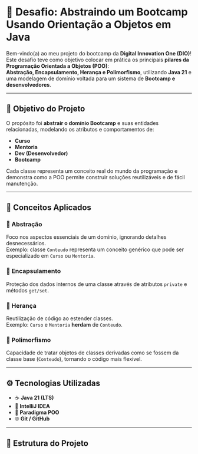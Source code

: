 # 🧠 Desafio: Abstraindo um Bootcamp Usando Orientação a Objetos em Java

Bem-vindo(a) ao meu projeto do bootcamp da **Digital Innovation One (DIO)**!  
Este desafio teve como objetivo colocar em prática os principais **pilares da Programação Orientada a Objetos (POO)**:  
**Abstração, Encapsulamento, Herança e Polimorfismo**, utilizando **Java 21** e uma modelagem de domínio voltada para um sistema de **Bootcamp e desenvolvedores**.

---

## 🚀 Objetivo do Projeto
O propósito foi **abstrair o domínio Bootcamp** e suas entidades relacionadas, modelando os atributos e comportamentos de:
- **Curso**
- **Mentoria**
- **Dev (Desenvolvedor)**
- **Bootcamp**

Cada classe representa um conceito real do mundo da programação e demonstra como a POO permite construir soluções reutilizáveis e de fácil manutenção.

---

## 🧩 Conceitos Aplicados
### 🔹 Abstração
Foco nos aspectos essenciais de um domínio, ignorando detalhes desnecessários.  
Exemplo: classe `Conteudo` representa um conceito genérico que pode ser especializado em `Curso` ou `Mentoria`.

### 🔹 Encapsulamento
Proteção dos dados internos de uma classe através de atributos `private` e métodos `get/set`.

### 🔹 Herança
Reutilização de código ao estender classes.  
Exemplo: `Curso` e `Mentoria` **herdam** de `Conteudo`.

### 🔹 Polimorfismo
Capacidade de tratar objetos de classes derivadas como se fossem da classe base (`Conteudo`), tornando o código mais flexível.

---

## ⚙️ Tecnologias Utilizadas
- ☕ **Java 21 (LTS)**
- 🧰 **IntelliJ IDEA**
- 🧾 **Paradigma POO**
- 🌐 **Git / GitHub**

---

## 🧮 Estrutura do Projeto
